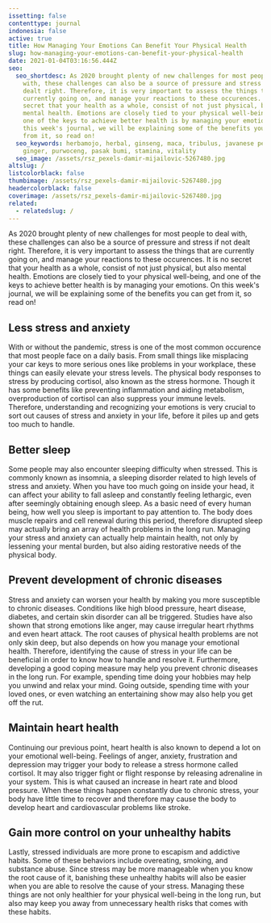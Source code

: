 ```yaml
---
issetting: false
contenttype: journal
indonesia: false
active: true
title: How Managing Your Emotions Can Benefit Your Physical Health
slug: how-managing-your-emotions-can-benefit-your-physical-health
date: 2021-01-04T03:16:56.444Z
seo:
  seo_shortdesc: As 2020 brought plenty of new challenges for most people to deal
    with, these challenges can also be a source of pressure and stress if not
    dealt right. Therefore, it is very important to assess the things that are
    currently going on, and manage your reactions to these occurences. It is no
    secret that your health as a whole, consist of not just physical, but also
    mental health. Emotions are closely tied to your physical well-being, and
    one of the keys to achieve better health is by managing your emotions. On
    this week's journal, we will be explaining some of the benefits you can get
    from it, so read on!
  seo_keywords: herbamojo, herbal, ginseng, maca, tribulus, javanese pepper, red
    ginger, purwoceng, pasak bumi, stamina, vitality
  seo_image: /assets/rsz_pexels-damir-mijailovic-5267480.jpg
altslug: /
listcolorblack: false
thumbimage: /assets/rsz_pexels-damir-mijailovic-5267480.jpg
headercolorblack: false
coverimage: /assets/rsz_pexels-damir-mijailovic-5267480.jpg
related:
  - relatedslug: /
---
```



As 2020 brought plenty of new challenges for most people to deal with, these challenges can also be a source of pressure and stress if not dealt right. Therefore, it is very important to assess the things that are currently going on, and manage your reactions to these occurences. It is no secret that your health as a whole, consist of not just physical, but also mental health. Emotions are closely tied to your physical well-being, and one of the keys to achieve better health is by managing your emotions. On this week's journal, we will be explaining some of the benefits you can get from it, so read on!   

## Less stress and anxiety


With or without the pandemic, stress is one of the most common occurence that most people face on a daily basis. From small things like misplacing your car keys to more serious ones like problems in your workplace, these things can easily elevate your stress levels. The physical body responses to stress by producing cortisol, also known as the stress hormone. Though it has some benefits like preventing inflammation and aiding metabolism, overproduction of cortisol can also suppress your immune levels. Therefore, understanding and recognizing your emotions is very crucial to sort out causes of stress and anxiety in your life, before it piles up and gets too much to handle. 

## Better sleep


Some people may also encounter sleeping difficulty when stressed. This is commonly known as insomnia, a sleeping disorder related to high levels of stress and anxiety. When you have too much going on inside your head, it can affect your ability to fall asleep and constantly feeling lethargic, even after seemingly obtaining enough sleep.
As a basic need of every human being, how well you sleep is important to pay attention to. The body does muscle repairs and cell renewal during this period, therefore disrupted sleep may actually bring an array of health problems in the long run. Managing your stress and anxiety can actually help maintain health, not only by lessening your mental burden, but also aiding restorative needs of the physical body.

## Prevent development of chronic diseases


Stress and anxiety can worsen your health by making you more susceptible to chronic diseases. Conditions like high blood pressure, heart disease, diabetes, and certain skin disorder can all be triggered. Studies have also shown that strong emotions like anger, may cause irregular heart rhythms and even heart attack.
The root causes of physical health problems are not only skin deep, but also depends on how you manage your emotional health. Therefore, identifying the cause of stress in your life can be beneficial in order to know how to handle and resolve it. Furthermore, developing a good coping measure may help you prevent chronic diseases in the long run. For example, spending time doing your hobbies may help you unwind and relax your mind. Going outside, spending time with your loved ones, or even watching an entertaining show may also help you get off the rut. 

## Maintain heart health


Continuing our previous point, heart health is also known to depend a lot on your emotional well-being. Feelings of anger, anxiety, frustration and depression may trigger your body to release a stress hormone called cortisol. It may also trigger fight or flight response by releasing adrenaline in your system. This is what caused an increase in heart rate and blood pressure. When these things happen constantly due to chronic stress, your body have little time to recover and therefore may cause the body to develop heart and cardiovascular problems like stroke.

## Gain more control on your unhealthy habits


Lastly, stressed individuals are more prone to escapism and addictive habits. Some of these behaviors include overeating, smoking, and substance abuse. Since stress may be more manageable when you know the root cause of it, banishing these unhealthy habits will also be easier when you are able to resolve the cause of your stress. Managing these things are not only healthier for your physical well-being in the long run, but also may keep you away from unnecessary health risks that comes with these habits.